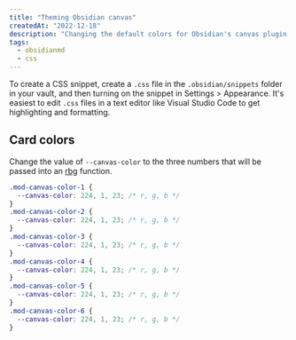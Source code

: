 ```yaml
---
title: "Theming Obsidian canvas"
createdAt: "2022-12-18"
description: "Changing the default colors for Obsidian's canvas plugin."
tags:
  - obsidianmd
  - css
---
```


To create a CSS snippet, create a `.css` file in the `.obsidian/snippets` folder in your vault, and then turning on the snippet in Settings > Appearance. It's easiest to edit `.css` files in a text editor like Visual Studio Code to get highlighting and formatting.

## Card colors

Change the value of `--canvas-color` to the three numbers that will be passed into an [rbg](https://developer.mozilla.org/en-US/docs/Web/CSS/color_value/rgb) function.

```css
.mod-canvas-color-1 {
  --canvas-color: 224, 1, 23; /* r, g, b */
}
.mod-canvas-color-2 {
  --canvas-color: 224, 1, 23; /* r, g, b */
}
.mod-canvas-color-3 {
  --canvas-color: 224, 1, 23; /* r, g, b */
}
.mod-canvas-color-4 {
  --canvas-color: 224, 1, 23; /* r, g, b */
}
.mod-canvas-color-5 {
  --canvas-color: 224, 1, 23; /* r, g, b */
}
.mod-canvas-color-6 {
  --canvas-color: 224, 1, 23; /* r, g, b */
}
```
